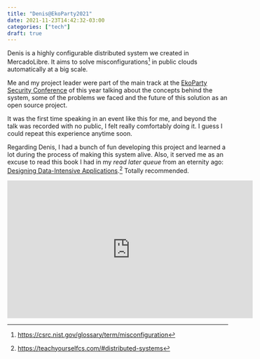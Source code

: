```yaml
---
title: "Denis@EkoParty2021"
date: 2021-11-23T14:42:32-03:00
categories: ["tech"]
draft: true
---
```


Denis is a highly configurable distributed system we created in MercadoLibre.
It aims to solve misconfigurations[^1] in public clouds automatically at a
big scale. 

Me and my project leader were part of the main track at the [EkoParty Security
Conference](https://www.ekoparty.org/en_US/) of this year talking about the
concepts behind the system, some of the problems we faced and the future of
this solution as an open source project.

It was the first time speaking in an event like this for me, and beyond the
talk was recorded with no public, I felt really comfortably doing it. I guess I
could repeat this experience anytime soon.

Regarding Denis, I had a bunch of fun developing this project and learned a lot
during the process of making this system alive. Also, it served me as an excuse
to read this book I had in my _read later queue_ from an eternity ago:
[Designing Data-Intensive
Applications](https://www.oreilly.com/library/view/designing-data-intensive-applications/9781491903063/).[^2]
Totally recommended. 


<iframe width="560" height="315" src="https://www.youtube.com/embed/n5bkckQWDbA" title="YouTube video player" frameborder="0" allow="accelerometer; autoplay; clipboard-write; encrypted-media; gyroscope; picture-in-picture" allowfullscreen></iframe>


[^1]: https://csrc.nist.gov/glossary/term/misconfiguration
[^2]: https://teachyourselfcs.com/#distributed-systems


